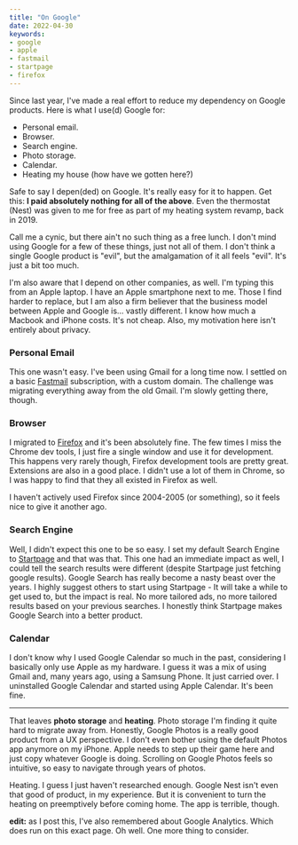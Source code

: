 ```yaml
---
title: "On Google"
date: 2022-04-30
keywords:
- google
- apple
- fastmail
- startpage
- firefox
---
```



Since last year, I've made a real effort to reduce my dependency on Google products. Here is what I use(d) Google for:
* Personal email.
* Browser.
* Search engine.
* Photo storage.
* Calendar.
* Heating my house (how have we gotten here?)

Safe to say I depen(ded) on Google. It's really easy for it to happen. Get this: **I paid absolutely nothing for all of the above**. Even the thermostat (Nest) was given to me for free as part of my heating system revamp, back in 2019.

Call me a cynic, but there ain't no such thing as a free lunch. I don't mind using Google for a few of these things, just not all of them. I don't think a single Google product is "evil", but the amalgamation of it all feels "evil". It's just a bit too much.

I'm also aware that I depend on other companies, as well. I'm typing this from an Apple laptop. I have an Apple smartphone next to me. Those I find harder to replace, but I am also a firm believer that the business model between Apple and Google is... vastly different. I know how much a Macbook and iPhone costs. It's not cheap. Also, my motivation here isn't entirely about privacy.

### Personal Email
This one wasn't easy. I've been using Gmail for a long time now. I settled on a basic [Fastmail](https://www.fastmail.com) subscription, with a custom domain. The challenge was migrating everything away from the old Gmail. I'm slowly getting there, though.

### Browser
I migrated to [Firefox](https://www.mozilla.org) and it's been absolutely fine. The few times I miss the Chrome dev tools, I just fire a single window and use it for development. This happens very rarely though, Firefox development tools are pretty great.
Extensions are also in a good place. I didn't use a lot of them in Chrome, so I was happy to find that they all existed in Firefox as well.

I haven't actively used Firefox since 2004-2005 (or something), so it feels nice to give it another ago.


### Search Engine
Well, I didn't expect this one to be so easy. I set my default Search Engine to [Startpage](https://www.startpage.com/) and that was that. This one had an immediate impact as well, I could tell the search results were different (despite Startpage just fetching google results). Google Search has really become a nasty beast over the years. I highly suggest others to start using Startpage - It will take a while to get used to, but the impact is real. No more tailored ads, no more tailored results based on your previous searches. I honestly think Startpage makes Google Search into a better product.


### Calendar
I don't know why I used Google Calendar so much in the past, considering I basically only use Apple as my hardware. I guess it was a mix of using Gmail and, many years ago, using a Samsung Phone. It just carried over. I uninstalled Google Calendar and started using Apple Calendar. It's been fine.

---

That leaves **photo storage** and **heating**. Photo storage I'm finding it quite hard to migrate away from. Honestly, Google Photos is a really good product from a UX perspective. I don't even bother using the default Photos app anymore on my iPhone. Apple needs to step up their game here and just copy whatever Google is doing. Scrolling on Google Photos feels so intuitive, so easy to navigate through years of photos.

Heating. I guess I just haven't researched enough. Google Nest isn't even that good of product, in my experience. But it is convenient to turn the heating on preemptively before coming home. The app is terrible, though.

**edit:** as I post this, I've also remembered about Google Analytics. Which does run on this exact page. Oh well. One more thing to consider.
